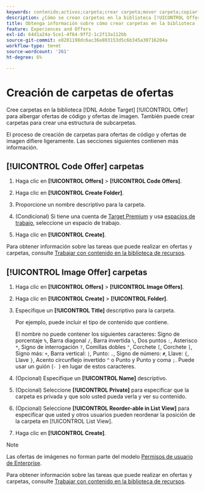 ```yaml
---
keywords: contenido;activos;carpeta;crear carpeta;mover carpeta;copiar carpeta;eliminar carpeta;descargar carpeta
description: ¿Cómo se crean carpetas en la biblioteca [!UICONTROL Offers]?
title: Obtenga información sobre cómo crear carpetas en la biblioteca [!UICONTROL Offers] para albergar ofertas de código e imagen, así como otras carpetas.
feature: Experiences and Offers
exl-id: 64d1a24a-5ce1-4f64-9ff2-1c2f13a112bb
source-git-commit: e8201198dc6ac36e803153d5c6b345a30716204a
workflow-type: tm+mt
source-wordcount: '261'
ht-degree: 6%

---
```


# Creación de carpetas de ofertas

Cree carpetas en la biblioteca [!DNL Adobe Target] [!UICONTROL Offer] para albergar ofertas de código y ofertas de imagen. También puede crear carpetas para crear una estructura de subcarpetas.

El proceso de creación de carpetas para ofertas de código y ofertas de imagen difiere ligeramente. Las secciones siguientes contienen más información.

## [!UICONTROL Code Offer] carpetas

1. Haga clic en **[!UICONTROL Offers]** > **[!UICONTROL Code Offers]**.

1. Haga clic en **[!UICONTROL Create Folder]**.

1. Proporcione un nombre descriptivo para la carpeta.

1. (Condicional) Si tiene una cuenta de [Target Premium](/help/main/c-intro/intro.md#premium) y usa [espacios de trabajo](/help/main/administrating-target/c-user-management/property-channel/properties-overview.md##section_B82EB409B67C4D9D9D20CE30E48DB1DC), seleccione un espacio de trabajo.

1. Haga clic en **[!UICONTROL Create]**.

Para obtener información sobre las tareas que puede realizar en ofertas y carpetas, consulte [Trabajar con contenido en la biblioteca de recursos](/help/main/c-experiences/c-manage-content/assets-working.md).

## [!UICONTROL Image Offer] carpetas

1. Haga clic en **[!UICONTROL Offers]** > **[!UICONTROL Image Offers]**.

1. Haga clic en **[!UICONTROL Create]** > **[!UICONTROL Folder]**.

1. Especifique un **[!UICONTROL Title]** descriptivo para la carpeta.

   Por ejemplo, puede incluir el tipo de contenido que contiene.

   El nombre no puede contener los siguientes caracteres: Signo de porcentaje `%`, Barra diagonal `/`, Barra invertida `\`, Dos puntos `:`, Asterisco `*`, Signo de interrogación `?`, Comillas dobles `"`, Corchete `[`, Corchete `]`, Signo más: `+`, Barra vertical: `|`, Punto: `.`, Signo de número: `#`, Llave: `{`, Llave `}`, Acento circunflejo invertido `^` o Punto y Punto y coma `;`. Puede usar un guión (`- `) en lugar de estos caracteres.

1. (Opcional) Especifique un **[!UICONTROL Name]** descriptivo.
1. (Opcional) Seleccione **[!UICONTROL Private]** para especificar que la carpeta es privada y que solo usted pueda verla y ver su contenido.
1. (Opcional) Seleccione **[!UICONTROL Reorder-able in List View]** para especificar que usted y otros usuarios pueden reordenar la posición de la carpeta en [!UICONTROL List View].

1. Haga clic en **[!UICONTROL Create]**.

>[!NOTE]
>
>Las ofertas de imágenes no forman parte del modelo [Permisos de usuario de Enterprise](/help/main/administrating-target/c-user-management/property-channel/property-channel.md).

Para obtener información sobre las tareas que puede realizar en ofertas y carpetas, consulte [Trabajar con contenido en la biblioteca de recursos](/help/main/c-experiences/c-manage-content/assets-working.md).
